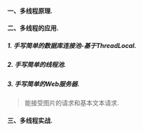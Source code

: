 #### 一、多线程原理.


#### 二、多线程的应用.
##### 1. 手写简单的数据库连接池-基于ThreadLocal.

##### 2. 手写简单的线程池. 

##### 3. 手写简单的Web服务器.
> 能接受图片的请求和基本文本请求. 

#### 三、多线程实战.